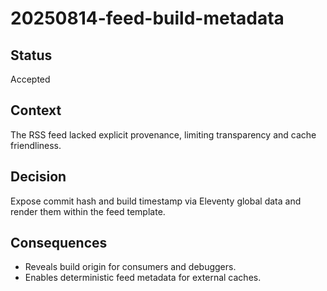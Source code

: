 # 20250814-feed-build-metadata

## Status

Accepted

## Context

The RSS feed lacked explicit provenance, limiting transparency and cache friendliness.

## Decision

Expose commit hash and build timestamp via Eleventy global data and render them within the feed template.

## Consequences

- Reveals build origin for consumers and debuggers.
- Enables deterministic feed metadata for external caches.
